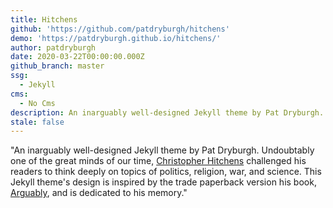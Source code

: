 ```yaml
---
title: Hitchens
github: 'https://github.com/patdryburgh/hitchens'
demo: 'https://patdryburgh.github.io/hitchens/'
author: patdryburgh
date: 2020-03-22T00:00:00.000Z
github_branch: master
ssg:
  - Jekyll
cms:
  - No Cms
description: An inarguably well-designed Jekyll theme by Pat Dryburgh.
stale: false
---
```

"An inarguably well-designed Jekyll theme by Pat Dryburgh. Undoubtably one of the great minds of our time, [Christopher Hitchens](https://en.wikipedia.org/wiki/Christopher_Hitchens) challenged his readers to think deeply on topics of politics, religion, war, and science. This Jekyll theme's design is inspired by the trade paperback version his book, [Arguably](https://en.wikipedia.org/wiki/Arguably), and is dedicated to his memory."

